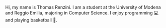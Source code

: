 Hi, my name is Thomas Renzini. 
I am a student at the University of Modena and Reggio Emilia, majoring in Computer Science. 
I enjoy programming 💻 and playing basketball 🏀.

<!---
thomasrenzini/thomasrenzini is a ✨ special ✨ repository because its `README.md` (this file) appears on your GitHub profile.
You can click the Preview link to take a look at your changes.
--->
